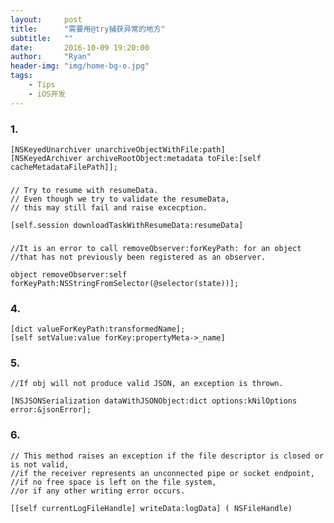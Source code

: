 ```yaml
---
layout:     post
title:      "需要用@try捕获异常的地方"
subtitle:   ""
date:       2016-10-09 19:20:00
author:     "Ryan"
header-img: "img/home-bg-o.jpg"
tags:
    - Tips
    - iOS开发
---
```



### 	1.

	[NSKeyedUnarchiver unarchiveObjectWithFile:path]
    [NSKeyedArchiver archiveRootObject:metadata toFile:[self cacheMetadataFilePath]];
      	
      	
###  

	// Try to resume with resumeData.
	// Even though we try to validate the resumeData, 
	// this may still fail and raise excecption.
	
	[self.session downloadTaskWithResumeData:resumeData]
	
	
###	

	//It is an error to call removeObserver:forKeyPath: for an object 
	//that has not previously been registered as an observer.
	
	object removeObserver:self forKeyPath:NSStringFromSelector(@selector(state))];
	
	
###	4.

	[dict valueForKeyPath:transformedName];
	[self setValue:value forKey:propertyMeta->_name]
		
  	 	
###	5.

	//If obj will not produce valid JSON, an exception is thrown.
	
	[NSJSONSerialization dataWithJSONObject:dict options:kNilOptions error:&jsonError];
	
 
###	6.

	// This method raises an exception if the file descriptor is closed or is not valid, 
	//if the receiver represents an unconnected pipe or socket endpoint, 
	//if no free space is left on the file system, 
	//or if any other writing error occurs.
	
	[[self currentLogFileHandle] writeData:logData] ( NSFileHandle)
	
	